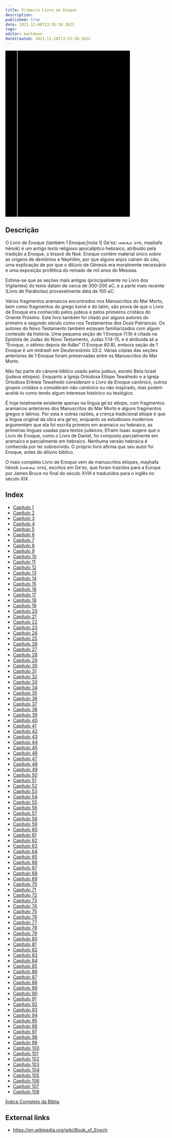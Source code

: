 ```yaml
---
title: Primeiro Livro de Enoque
description: 
published: true
date: 2021-12-08T13:55:38.362Z
tags: 
editor: markdown
dateCreated: 2021-11-28T13:55:38.362Z
---
```


<div class="urantiapedia-book-front urantiapedia-book-bible">
<svg xmlns="http://www.w3.org/2000/svg"
	width="102.6mm" height="136.8mm"
	viewBox="0 0 102.6 136.8" version="1.1">
	<g transform="translate(-7,-5)">
		<rect width="9.6" height="136.8" x="7" y="5" />
		<rect width="96.9" height="136.8" x="17" y="5" />
		<text style="font-size:5px" x="61" y="22">APÓCRIFO</text>
		<text style="font-size:4px" x="61" y="125">Portuguese Joao F. de Almeida Atualizada, 1877</text>
		<text style="font-size:9px" x="61" y="60">Primeiro Livro</text>
		<text style="font-size:9px" x="61" y="70">de Enoque</text>
	</g>
</svg>
</div>

## Descrição


O Livro de Enoque (também 1 Enoque;[nota 1] Ge'ez: መጽሐፈ ሄኖክ, maṣḥafa hēnok) é um antigo texto religioso apocalíptico hebraico, atribuído pela tradição a Enoque, o bisavô de Noé. Enoque contém material único sobre as origens de demônios e Nephilim, por que alguns anjos caíram do céu, uma explicação de por que o dilúvio de Gênesis era moralmente necessário e uma exposição profética do reinado de mil anos do Messias.

Estima-se que as seções mais antigas (principalmente no Livro dos Vigilantes) do texto datam de cerca de 300-200 aC, e a parte mais recente (Livro de Parábolas) provavelmente data de 100 aC.

Vários fragmentos aramaicos encontrados nos Manuscritos do Mar Morto, bem como fragmentos do grego koiné e do latim, são prova de que o Livro de Enoque era conhecido pelos judeus e pelos primeiros cristãos do Oriente Próximo. Este livro também foi citado por alguns autores do primeiro e segundo século como nos Testamentos dos Doze Patriarcas. Os autores do Novo Testamento também estavam familiarizados com algum conteúdo da história. Uma pequena seção de 1 Enoque (1:9) é citada na Epístola de Judas do Novo Testamento, Judas 1:14-15, e é atribuída ali a “Enoque, o sétimo depois de Adão” (1 Enoque 60:8), embora seção de 1 Enoque é um midrash em Deuteronômio 33:2. Várias cópias das seções anteriores de 1 Enoque foram preservadas entre os Manuscritos do Mar Morto.

Não faz parte do cânone bíblico usado pelos judeus, exceto Beta Israel (judeus etíopes). Enquanto a Igreja Ortodoxa Etíope Tewahedo e a Igreja Ortodoxa Eritreia Tewahedo consideram o Livro de Enoque canônico, outros grupos cristãos o consideram não canônico ou não inspirado, mas podem aceitá-lo como tendo algum interesse histórico ou teológico.

É hoje totalmente existente apenas na língua ge'ez etíope, com fragmentos aramaicos anteriores dos Manuscritos do Mar Morto e alguns fragmentos gregos e latinos. Por esta e outras razões, a crença tradicional etíope é que a língua original da obra era ge'ez, enquanto os estudiosos modernos argumentam que ela foi escrita primeiro em aramaico ou hebraico, as primeiras línguas usadas para textos judaicos; Efraim Isaac sugere que o Livro de Enoque, como o Livro de Daniel, foi composto parcialmente em aramaico e parcialmente em hebraico. Nenhuma versão hebraica é conhecida por ter sobrevivido. O próprio livro afirma que seu autor foi Enoque, antes do dilúvio bíblico.

O mais completo Livro de Enoque vem de manuscritos etíopes, maṣḥafa hēnok (መጽሐፈ ሄኖክ), escritos em Ge'ez, que foram trazidos para a Europa por James Bruce no final do século XVIII e traduzidos para o inglês no século XIX.

## Index

- [Capítulo 1](/pt/Bible/Book_of_Enoch/1)
- [Capítulo 2](/pt/Bible/Book_of_Enoch/2)
- [Capítulo 3](/pt/Bible/Book_of_Enoch/3)
- [Capítulo 4](/pt/Bible/Book_of_Enoch/4)
- [Capítulo 5](/pt/Bible/Book_of_Enoch/5)
- [Capítulo 6](/pt/Bible/Book_of_Enoch/6)
- [Capítulo 7](/pt/Bible/Book_of_Enoch/7)
- [Capítulo 8](/pt/Bible/Book_of_Enoch/8)
- [Capítulo 9](/pt/Bible/Book_of_Enoch/9)
- [Capítulo 10](/pt/Bible/Book_of_Enoch/10)
- [Capítulo 11](/pt/Bible/Book_of_Enoch/11)
- [Capítulo 12](/pt/Bible/Book_of_Enoch/12)
- [Capítulo 13](/pt/Bible/Book_of_Enoch/13)
- [Capítulo 14](/pt/Bible/Book_of_Enoch/14)
- [Capítulo 15](/pt/Bible/Book_of_Enoch/15)
- [Capítulo 16](/pt/Bible/Book_of_Enoch/16)
- [Capítulo 17](/pt/Bible/Book_of_Enoch/17)
- [Capítulo 18](/pt/Bible/Book_of_Enoch/18)
- [Capítulo 19](/pt/Bible/Book_of_Enoch/19)
- [Capítulo 20](/pt/Bible/Book_of_Enoch/20)
- [Capítulo 21](/pt/Bible/Book_of_Enoch/21)
- [Capítulo 22](/pt/Bible/Book_of_Enoch/22)
- [Capítulo 23](/pt/Bible/Book_of_Enoch/23)
- [Capítulo 24](/pt/Bible/Book_of_Enoch/24)
- [Capítulo 25](/pt/Bible/Book_of_Enoch/25)
- [Capítulo 26](/pt/Bible/Book_of_Enoch/26)
- [Capítulo 27](/pt/Bible/Book_of_Enoch/27)
- [Capítulo 28](/pt/Bible/Book_of_Enoch/28)
- [Capítulo 29](/pt/Bible/Book_of_Enoch/29)
- [Capítulo 30](/pt/Bible/Book_of_Enoch/30)
- [Capítulo 31](/pt/Bible/Book_of_Enoch/31)
- [Capítulo 32](/pt/Bible/Book_of_Enoch/32)
- [Capítulo 33](/pt/Bible/Book_of_Enoch/33)
- [Capítulo 34](/pt/Bible/Book_of_Enoch/34)
- [Capítulo 35](/pt/Bible/Book_of_Enoch/35)
- [Capítulo 36](/pt/Bible/Book_of_Enoch/36)
- [Capítulo 37](/pt/Bible/Book_of_Enoch/37)
- [Capítulo 38](/pt/Bible/Book_of_Enoch/38)
- [Capítulo 39](/pt/Bible/Book_of_Enoch/39)
- [Capítulo 40](/pt/Bible/Book_of_Enoch/40)
- [Capítulo 41](/pt/Bible/Book_of_Enoch/41)
- [Capítulo 42](/pt/Bible/Book_of_Enoch/42)
- [Capítulo 43](/pt/Bible/Book_of_Enoch/43)
- [Capítulo 44](/pt/Bible/Book_of_Enoch/44)
- [Capítulo 45](/pt/Bible/Book_of_Enoch/45)
- [Capítulo 46](/pt/Bible/Book_of_Enoch/46)
- [Capítulo 47](/pt/Bible/Book_of_Enoch/47)
- [Capítulo 48](/pt/Bible/Book_of_Enoch/48)
- [Capítulo 49](/pt/Bible/Book_of_Enoch/49)
- [Capítulo 50](/pt/Bible/Book_of_Enoch/50)
- [Capítulo 51](/pt/Bible/Book_of_Enoch/51)
- [Capítulo 52](/pt/Bible/Book_of_Enoch/52)
- [Capítulo 53](/pt/Bible/Book_of_Enoch/53)
- [Capítulo 54](/pt/Bible/Book_of_Enoch/54)
- [Capítulo 55](/pt/Bible/Book_of_Enoch/55)
- [Capítulo 56](/pt/Bible/Book_of_Enoch/56)
- [Capítulo 57](/pt/Bible/Book_of_Enoch/57)
- [Capítulo 58](/pt/Bible/Book_of_Enoch/58)
- [Capítulo 59](/pt/Bible/Book_of_Enoch/59)
- [Capítulo 60](/pt/Bible/Book_of_Enoch/60)
- [Capítulo 61](/pt/Bible/Book_of_Enoch/61)
- [Capítulo 62](/pt/Bible/Book_of_Enoch/62)
- [Capítulo 63](/pt/Bible/Book_of_Enoch/63)
- [Capítulo 64](/pt/Bible/Book_of_Enoch/64)
- [Capítulo 65](/pt/Bible/Book_of_Enoch/65)
- [Capítulo 66](/pt/Bible/Book_of_Enoch/66)
- [Capítulo 67](/pt/Bible/Book_of_Enoch/67)
- [Capítulo 68](/pt/Bible/Book_of_Enoch/68)
- [Capítulo 69](/pt/Bible/Book_of_Enoch/69)
- [Capítulo 70](/pt/Bible/Book_of_Enoch/70)
- [Capítulo 71](/pt/Bible/Book_of_Enoch/71)
- [Capítulo 72](/pt/Bible/Book_of_Enoch/72)
- [Capítulo 73](/pt/Bible/Book_of_Enoch/73)
- [Capítulo 74](/pt/Bible/Book_of_Enoch/74)
- [Capítulo 75](/pt/Bible/Book_of_Enoch/75)
- [Capítulo 76](/pt/Bible/Book_of_Enoch/76)
- [Capítulo 77](/pt/Bible/Book_of_Enoch/77)
- [Capítulo 78](/pt/Bible/Book_of_Enoch/78)
- [Capítulo 79](/pt/Bible/Book_of_Enoch/79)
- [Capítulo 80](/pt/Bible/Book_of_Enoch/80)
- [Capítulo 81](/pt/Bible/Book_of_Enoch/81)
- [Capítulo 82](/pt/Bible/Book_of_Enoch/82)
- [Capítulo 83](/pt/Bible/Book_of_Enoch/83)
- [Capítulo 84](/pt/Bible/Book_of_Enoch/84)
- [Capítulo 85](/pt/Bible/Book_of_Enoch/85)
- [Capítulo 86](/pt/Bible/Book_of_Enoch/86)
- [Capítulo 87](/pt/Bible/Book_of_Enoch/87)
- [Capítulo 88](/pt/Bible/Book_of_Enoch/88)
- [Capítulo 89](/pt/Bible/Book_of_Enoch/89)
- [Capítulo 90](/pt/Bible/Book_of_Enoch/90)
- [Capítulo 91](/pt/Bible/Book_of_Enoch/91)
- [Capítulo 92](/pt/Bible/Book_of_Enoch/92)
- [Capítulo 93](/pt/Bible/Book_of_Enoch/93)
- [Capítulo 94](/pt/Bible/Book_of_Enoch/94)
- [Capítulo 95](/pt/Bible/Book_of_Enoch/95)
- [Capítulo 96](/pt/Bible/Book_of_Enoch/96)
- [Capítulo 97](/pt/Bible/Book_of_Enoch/97)
- [Capítulo 98](/pt/Bible/Book_of_Enoch/98)
- [Capítulo 99](/pt/Bible/Book_of_Enoch/99)
- [Capítulo 100](/pt/Bible/Book_of_Enoch/100)
- [Capítulo 101](/pt/Bible/Book_of_Enoch/101)
- [Capítulo 102](/pt/Bible/Book_of_Enoch/102)
- [Capítulo 103](/pt/Bible/Book_of_Enoch/103)
- [Capítulo 104](/pt/Bible/Book_of_Enoch/104)
- [Capítulo 105](/pt/Bible/Book_of_Enoch/105)
- [Capítulo 106](/pt/Bible/Book_of_Enoch/106)
- [Capítulo 107](/pt/Bible/Book_of_Enoch/107)
- [Capítulo 108](/pt/Bible/Book_of_Enoch/108)


[Índice Completo da Bíblia](/pt/index/bible)


## External links

- https://en.wikipedia.org/wiki/Book_of_Enoch